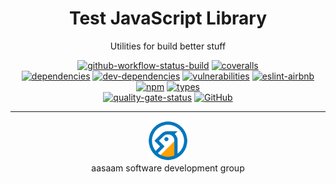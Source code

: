 <div align="center">
  <h1>
  	Test JavaScript Library
  </h1>
  <p>
  	Utilities for build better stuff
  </p>
  <p>
    <!-- github actions -->
    <a href="https://github.com/aasaam/js-lib/actions?query=workflow%3Abuild"><img src="https://img.shields.io/github/workflow/status/aasaam/js-lib/build" alt="github-workflow-status-build"></a>
    <a href="https://coveralls.io/github/aasaam/js-lib"><img src="https://img.shields.io/coveralls/github/aasaam/js-lib" alt="coveralls"></a>
    <br />
    <!-- npm package -->
<a href="https://david-dm.org/aasaam/js-lib"><img src="https://img.shields.io/david/aasaam/js-lib" alt="dependencies"></a>
<a href="https://david-dm.org/aasaam/js-lib?type=dev"><img src="https://img.shields.io/david/dev/aasaam/js-lib" alt="dev-dependencies"></a>
<a href="https://snyk.io/test/github/aasaam/js-lib"><img src="https://img.shields.io/snyk/vulnerabilities/github/aasaam/js-lib" alt="vulnerabilities"></a>
<a href="https://github.com/airbnb/javascript"><img src="https://img.shields.io/badge/eslint-airbnb-FF5A5F?logo=airbnb" alt="eslint-airbnb"></a>
<a href="https://www.npmjs.com/package/@aasaam/js-lib"><img src="https://img.shields.io/npm/v/@aasaam/js-lib" alt="npm"></a>
<a href="https://www.npmjs.com/package/@aasaam/js-lib"><img src="https://img.shields.io/npm/types/@aasaam/js-lib" alt="types"></a>
    <!-- etc -->
    <br />
<a href="https://sonarcloud.io/dashboard?id=aasaam_js-lib"><img src="https://sonarcloud.io/api/project_badges/measure?project=aasaam_js-lib&amp;metric=alert_status" alt="quality-gate-status"></a>
    <a href="https://github.com/mhf-ir/test-gha/blob/main/LICENSE"><img alt="GitHub" src="https://img.shields.io/github/license/mhf-ir/test-gha"></a>
  </p>
</div>


---

<div>
  <p align="center">
    <img alt="aasaam software development group" width="64" src="https://raw.githubusercontent.com/aasaam/information/master/logo/aasaam.svg">
    <br />
    aasaam software development group
  </p>
</div>
